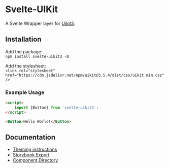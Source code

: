 # Svelte-UIKit
A Svelte Wrapper layer for [Uikit3](https://getuikit.com).

## Installation
Add the package:  
`npm install svelte-uikit3 -D`

Add the stylesheet:  
`<link rel="stylesheet" href="https://cdn.jsdelivr.net/npm/uikit@3.5.4/dist/css/uikit.min.css" />`

### Example Usage
```html
<script>
    import {Button} from 'svelte-uikit3';
</script>

<Button>Hello World!</Button>
```

## Documentation
- [Theming instructions](https://getuikit.com/docs/sass)  
- [Storybook Export](https://0c370t.github.io/Svelte-UIKit3/docs/)  
- [Component Directory](src)